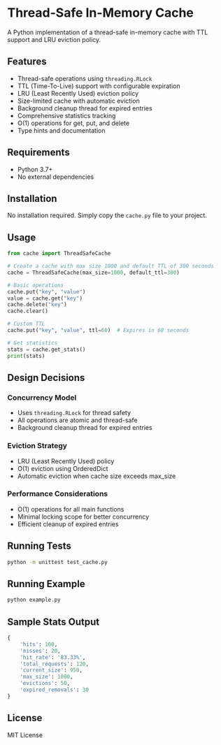 # Thread-Safe In-Memory Cache

A Python implementation of a thread-safe in-memory cache with TTL support and LRU eviction policy.

## Features

- Thread-safe operations using `threading.RLock`
- TTL (Time-To-Live) support with configurable expiration
- LRU (Least Recently Used) eviction policy
- Size-limited cache with automatic eviction
- Background cleanup thread for expired entries
- Comprehensive statistics tracking
- O(1) operations for get, put, and delete
- Type hints and documentation

## Requirements

- Python 3.7+
- No external dependencies

## Installation

No installation required. Simply copy the `cache.py` file to your project.

## Usage

```python
from cache import ThreadSafeCache

# Create a cache with max size 1000 and default TTL of 300 seconds
cache = ThreadSafeCache(max_size=1000, default_ttl=300)

# Basic operations
cache.put("key", "value")
value = cache.get("key")
cache.delete("key")
cache.clear()

# Custom TTL
cache.put("key", "value", ttl=60)  # Expires in 60 seconds

# Get statistics
stats = cache.get_stats()
print(stats)
```

## Design Decisions

### Concurrency Model
- Uses `threading.RLock` for thread safety
- All operations are atomic and thread-safe
- Background cleanup thread for expired entries

### Eviction Strategy
- LRU (Least Recently Used) policy
- O(1) eviction using OrderedDict
- Automatic eviction when cache size exceeds max_size

### Performance Considerations
- O(1) operations for all main functions
- Minimal locking scope for better concurrency
- Efficient cleanup of expired entries

## Running Tests

```bash
python -m unittest test_cache.py
```

## Running Example

```bash
python example.py
```

## Sample Stats Output

```python
{
    'hits': 100,
    'misses': 20,
    'hit_rate': '83.33%',
    'total_requests': 120,
    'current_size': 950,
    'max_size': 1000,
    'evictions': 50,
    'expired_removals': 30
}
```

## License

MIT License 